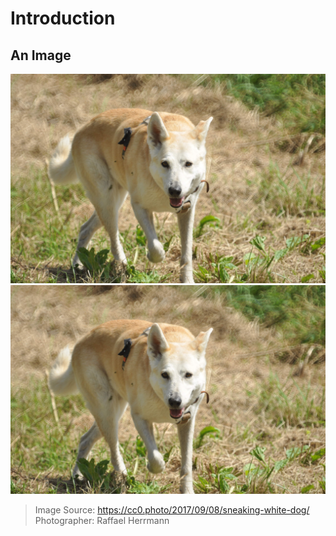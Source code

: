# Introduction

## An Image
![Dog](Sneaking-white-dog.jpg)
![Dog2](Sneaking-white-dog.jpg)
> Image Source: https://cc0.photo/2017/09/08/sneaking-white-dog/  
> Photographer: Raffael Herrmann
 